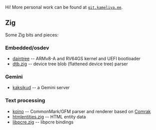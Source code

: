 Hi! More personal work can be found at [`git.kameliya.ee`](https://git.kameliya.ee).

## Zig

Some Zig bits and pieces:

### Embedded/osdev

* [daintree](https://github.com/kivikakk/daintree) -- ARMv8-A and RV64GS kernel and UEFI bootloader
* [dtb.zig](https://github.com/kivikakk/dtb.zig) -- device tree blob (flattened device tree) parser

### Gemini

* [kaksikud](https://github.com/kivikakk/kaksikud) -- a Gemini server

### Text processing

* [koino](https://github.com/kivikakk/koino) -- CommonMark/GFM parser and renderer based on [Comrak](https://github.com/kivikakk/comrak)
* [htmlentities.zig](https://github.com/kivikakk/htmlentities.zig) -- HTML entity data
* [libpcre.zig](https://github.com/kivikakk/libpcre.zig) -- libpcre bindings

